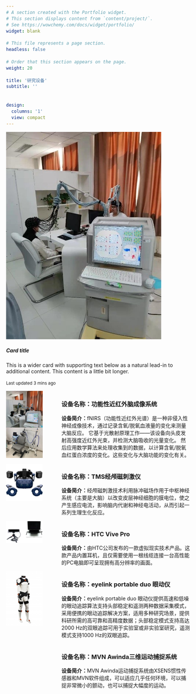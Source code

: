 ```yaml
---
# A section created with the Portfolio widget.
# This section displays content from `content/project/`.
# See https://wowchemy.com/docs/widget/portfolio/
widget: blank

# This file represents a page section.
headless: false

# Order that this section appears on the page.
weight: 20

title: '研究设备'
subtitle: ''


design:
  columns: '1'
  view: compact
---
```


<html>
<head>
<style>
<link rel="stylesheet" href="https://cdn.jsdelivr.net/npm/bootstrap@4.6.2/dist/css/bootstrap.min.css" integrity="sha384-xOolHFLEh07PJGoPkLv1IbcEPTNtaed2xpHsD9ESMhqIYd0nLMwNLD69Npy4HI+N" crossorigin="anonymous">
div{margin:24px;border:10;padding:10;};
.container1{
background-image:url('fnirs.jpg');
background-repeat:no-repeat;
background-position:left top;
margin-right:200px;

}
    .photo{
        float:left;
        width:100px;
        height:100px;
    }
    .intro{
        float:right;
        width:70%;
    }


</style>
</head>
<body>


<div class="card mb-3" style="max-width: 540px;">
  <div class="row no-gutters">
    <div class="col-md-4">
      <img src="fnirs.jpg" alt="功能性近红外">
    </div>
    <div class="col-md-8">
      <div class="card-body">
        <h5 class="card-title">Card title</h5>
        <p class="card-text">This is a wider card with supporting text below as a natural lead-in to additional content. This content is a little bit longer.</p>
        <p class="card-text"><small class="text-muted">Last updated 3 mins ago</small></p>
      </div>
    </div>
  </div>
</div>










<div class="container1">
   <div class="photo"><img src="fnirs.jpg" /></div>
   <div class="intro">
     <h3>设备名称：功能性近红外脑成像系统</h3>
     <p><b>设备简介：</b>fNIRS（功能性近红外光谱）是一种非侵入性神经成像技术，通过记录含氧/脱氧血液量的变化来测量大脑反应。 它基于光散射原理工作——该设备向头皮发射高强度近红外光束，并检测大脑吸收的光量变化。 然后应用数学算法来处理收集到的数据，以计算含氧/脱氧血红蛋白浓度的变化。这些变化与大脑功能的变化有关。</p>
  </div>
</div>



<div class="container2">
   <div class="photo"><img src="tms.jpg" /></div>
   <div class="intro">
     <h3>设备名称：TMS经颅磁刺激仪</h3>
     <p><b>设备简介：</b>经颅磁刺激技术利用脉冲磁场作用于中枢神经系统（主要是大脑）以改变皮层神经细胞的膜电位，使之产生感应电流，影响脑内代谢和神经电活动，从而引起一系列生理生化反应。</p>
  </div>
</div>



<div class="container3">
   <div class="photo"><img src="vive.jpg" /></div>
   <div class="intro">
     <h3>设备名称：HTC Vive Pro</h3>
     <p><b>设备简介：</b>由HTC公司发布的一款虚拟现实技术产品。这款产品内置耳机，且仅需要使用一根线缆连接一台高性能的PC电脑即可呈现拥有高分辨率的画面。</p>
  </div>
</div>



<div class="container4">
   <div class="photo"><img src="eyelink.jpg" /></div>
   <div class="intro">
     <h3>设备名称：eyelink portable duo 眼动仪</h3>
     <p><b>设备简介：</b>eyelink portable duo 眼动仪提供高速和低噪的眼动追踪算法支持头部稳定和遥测两种数据采集模式，采用便携的眼动追踪解决方案，适用多种研究场景，提供科研所需的高可靠和高精度数据；头部稳定模式支持高达2000 Hz的双眼追踪可用于实验室或非实验室研究，遥测模式支持1000 Hz的双眼追踪。</p>
  </div>
</div>



<div class="container1">
   <div class="photo"><img src="mvn.jpg" /></div>
   <div class="intro">
     <h3>设备名称：MVN Awinda三维运动捕捉系统</h3>
     <p><b>设备简介：</b>MVN Awinda运动捕捉系统由XSENS惯性传感器和MVN软件组成，可以适应几乎任何环境，可以捕捉非常微小的颤动，也可以捕捉大幅度的运动。</p>
  </div>
</div>




</body>
</html>